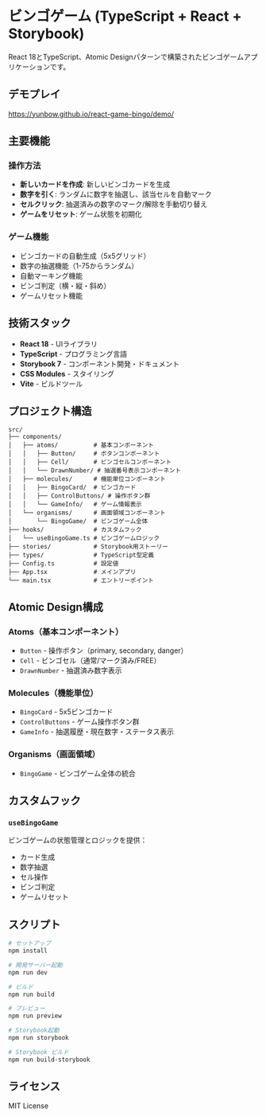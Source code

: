 # ビンゴゲーム (TypeScript + React + Storybook)

React 18とTypeScript、Atomic Designパターンで構築されたビンゴゲームアプリケーションです。

## デモプレイ
https://yunbow.github.io/react-game-bingo/demo/

## 主要機能
### 操作方法
- **新しいカードを作成**: 新しいビンゴカードを生成
- **数字を引く**: ランダムに数字を抽選し、該当セルを自動マーク
- **セルクリック**: 抽選済みの数字のマーク/解除を手動切り替え
- **ゲームをリセット**: ゲーム状態を初期化

### ゲーム機能
- ビンゴカードの自動生成（5x5グリッド）
- 数字の抽選機能（1-75からランダム）
- 自動マーキング機能
- ビンゴ判定（横・縦・斜め）
- ゲームリセット機能

## 技術スタック
- **React 18** - UIライブラリ
- **TypeScript** - プログラミング言語
- **Storybook 7** - コンポーネント開発・ドキュメント
- **CSS Modules** - スタイリング
- **Vite** - ビルドツール

## プロジェクト構造

```
src/
├── components/
│   ├── atoms/          # 基本コンポーネント
│   │   ├── Button/     # ボタンコンポーネント
│   │   ├── Cell/       # ビンゴセルコンポーネント
│   │   └── DrawnNumber/ # 抽選番号表示コンポーネント
│   ├── molecules/      # 機能単位コンポーネント
│   │   ├── BingoCard/  # ビンゴカード
│   │   ├── ControlButtons/ # 操作ボタン群
│   │   └── GameInfo/   # ゲーム情報表示
│   └── organisms/      # 画面領域コンポーネント
│       └── BingoGame/  # ビンゴゲーム全体
├── hooks/              # カスタムフック
│   └── useBingoGame.ts # ビンゴゲームロジック
├── stories/            # Storybook用ストーリー
├── types/              # TypeScript型定義
├── Config.ts           # 設定値
├── App.tsx             # メインアプリ
└── main.tsx            # エントリーポイント
```

## Atomic Design構成

### Atoms（基本コンポーネント）
- `Button` - 操作ボタン（primary, secondary, danger）
- `Cell` - ビンゴセル（通常/マーク済み/FREE）
- `DrawnNumber` - 抽選済み数字表示

### Molecules（機能単位）
- `BingoCard` - 5x5ビンゴカード
- `ControlButtons` - ゲーム操作ボタン群
- `GameInfo` - 抽選履歴・現在数字・ステータス表示

### Organisms（画面領域）
- `BingoGame` - ビンゴゲーム全体の統合

## カスタムフック
### `useBingoGame`
ビンゴゲームの状態管理とロジックを提供：
- カード生成
- 数字抽選
- セル操作
- ビンゴ判定
- ゲームリセット

## スクリプト

```bash
# セットアップ
npm install

# 開発サーバー起動
npm run dev

# ビルド
npm run build

# プレビュー
npm run preview

# Storybook起動
npm run storybook

# Storybook ビルド
npm run build-storybook
```

## ライセンス

MIT License
